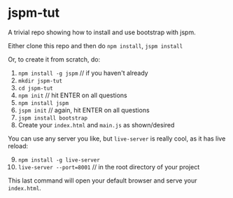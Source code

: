 # jspm-tut

A trivial repo showing how to install and use bootstrap with jspm.

Either clone this repo and then do `npm install`, `jspm install`

Or, to create it from scratch, do:

1. `npm install -g jspm` // if you haven't already
2. `mkdir jspm-tut`
3. `cd jspm-tut`
4. `npm init` // hit ENTER on all questions
5. `npm install jspm`
6. `jspm init` // again, hit ENTER on all questions
7. `jspm install bootstrap`
8. Create your `index.html` and `main.js` as shown/desired

You can use any server you like, but `live-server` is really cool, as it has live reload:

9. `npm install -g live-server`
10. `live-server --port=8001` // in the root directory of your project

This last command will open your default browser and serve your `index.html`.